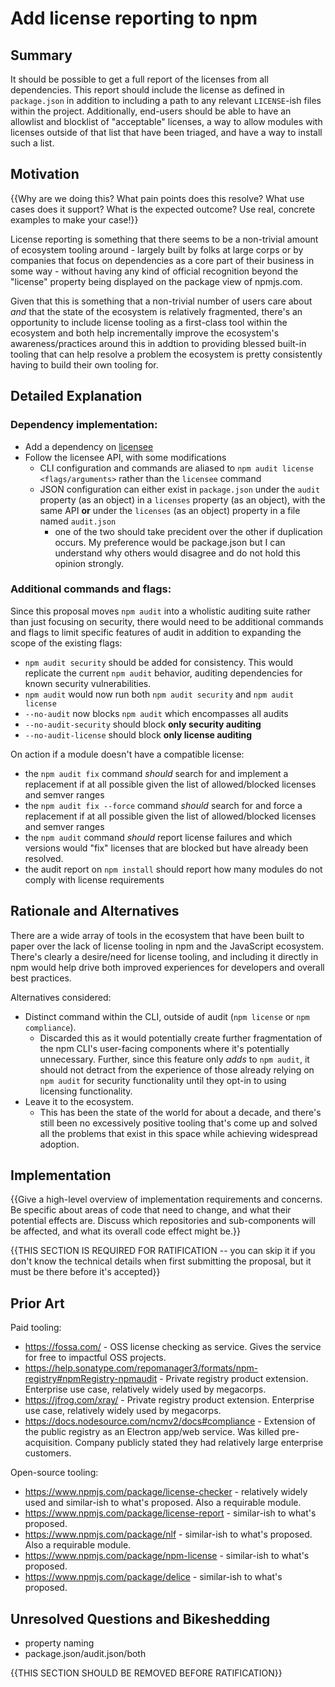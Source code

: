 # Add license reporting to npm

## Summary

It should be possible to get a full report of the licenses from all dependencies. This report should include the license as defined in `package.json` in addition to including a path to any relevant `LICENSE`-ish files within the project. Additionally, end-users should be able to have an allowlist and blocklist of "acceptable" licenses, a way to allow modules with licenses outside of that list that have been triaged, and have a way to install such a list.

## Motivation

{{Why are we doing this? What pain points does this resolve? What use cases does it support? What is the expected outcome? Use real, concrete examples to make your case!}}

License reporting is something that there seems to be a non-trivial amount of ecosystem tooling around - largely built by folks at large corps or by companies that focus on dependencies as a core part of their business in some way - without having any kind of official recognition beyond the "license" property being displayed on the package view of npmjs.com.

Given that this is something that a non-trivial number of users care about _and_ that the state of the ecosystem is relatively fragmented, there's an opportunity to include license tooling as a first-class tool within the ecosystem and both help incrementally improve the ecosystem's awareness/practices around this in addtion to providing blessed built-in tooling that can help resolve a problem the ecosystem is pretty consistently having to build their own tooling for.

## Detailed Explanation

### Dependency implementation:  

- Add a dependency on [licensee](https://www.npmjs.com/package/licensee)
- Follow the licensee API, with some modifications
  - CLI configuration and commands are aliased to `npm audit license <flags/arguments>` rather than the `licensee` command
  - JSON configuration can either exist in `package.json` under the `audit` property (as an object) in a `licenses` property (as an object), with the same API **or** under the `licenses` (as an object) property in a file named `audit.json`
    - one of the two should take precident over the other if duplication occurs. My preference would be package.json but I can understand why others would disagree and do not hold this opinion strongly.

### Additional commands and flags:

Since this proposal moves `npm audit` into a wholistic auditing suite rather than just focusing on security, there would need to be additional commands and flags to limit specific features of audit in addition to expanding the scope of the existing flags:

  - `npm audit security` should be added for consistency. This would replicate the current `npm audit` behavior, auditing dependencies for known security vulnerabilities.
  - `npm audit` would now run both `npm audit security` and `npm audit license`
  - `--no-audit` now blocks `npm audit` which encompasses all audits
  - `--no-audit-security` should block **only security auditing**
  - `--no-audit-license` should block **only license auditing**

On action if a module doesn't have a compatible license:

- the `npm audit fix` command *should* search for and implement a replacement if at all possible given the list of allowed/blocked licenses and semver ranges
- the `npm audit fix --force` command *should* search for and force a replacement if at all possible given the list of allowed/blocked licenses and semver ranges
- the `npm audit` command *should* report license failures and which versions would "fix" licenses that are blocked but have already been resolved.
- the audit report on `npm install` should report how many modules do not comply with license requirements


<!-- Old "Detailed Explanation" - saved for context while drafting.
- It should be possible to get a full report of the licenses from all dependencies.
  - This should be runnable from a single command: `npm audit licenses`
    - Offline (default)
      - This report should collect all licenses via the `license` properties from `package.json` files in `node_modules`.
    - Online (`--online`)
      - This report should have an `--online` mode that will resolve the dependency tree and fetch the entire dependency tree's licenses without needing the modules on disk.
    - Output
      - This report should default to a pretty printed human-readable version.
      - This report should be able to be output as JSON with a `--json` flag.
- It should be possible to define a set of allowed, blocked, and ignored licenses
  - Location
    - This should be able to be defined both in `package.json` or something like `audit.json`.
  - Contents
    - These lists should an be in a `licenses` object with three properties - `allow` (array), `block` (array), and `ignore` (object).
      - If in `package.json`, `licenses` should be a subproperty of `audit`.
      - If in `audit.json`, `licenses` should be a top level property.
      - In `licenses`, `allow` should be an array of values that would _ideally_ be SPDX License Identifiers or SPDX License Expressions but in reality will not end up always being that.
      - In `licenses`, `block` should be an array of values that would _ideally_ be SPDX License Identifiers or SPDX License Expressions but in reality will not end up always being that.
      - In `licenses`, `ignore` should be an object with two properties - `licenses` and `modules`.
        - `licenses` is a list of license values (parsed from `license` in dependencies' `package.json`) to _ignore_ from any kind of checking.
        - `modules` is a list of modules (parsed from `name` in dependencies' `package.json`) to _ignore_ from any kind of checking.
  - Behavior on `npm install`
    - If a `block` property exists, npm should not install any modules on-disk that have a value in `license` that matches any of the values in `block`.
    - All blocked modules and the path they were introduced through should be reported as an `error` or `warn`.
- It should be possible to triage licenses that are on disk (in `node_modules`) or would be resolved in the dependency tree
  - This should be accomplished through `npm audit licenses triage`
    - Offline (default)
      - This report should collect all licenses via the `license` properties from `package.json` files in `node_modules`, filtering out any licenses that are in `allow` and  `block` in addition to any licenses or modules in `ignore`, and provide the user the option to `allow`, `block`, or `ignore` the license, one by one.
    - Online (`--online`)
      - This report should collect all licenses via the `license` properties from `package.json` files from a resolved dependency tree without needing the modules on disk, filtering out any licenses that are in `allow` and  `block` in addition to any licenses or modules in `ignore`, and provide the user the option to `allow`, `block`, or `ignore` the license, one by one.
-->

## Rationale and Alternatives

There are a wide array of tools in the ecosystem that have been built to paper over the lack of license tooling in npm and the JavaScript ecosystem. There's clearly a desire/need for license tooling, and including it directly in npm would help drive both improved experiences for developers and overall best practices.

Alternatives considered:

- Distinct command within the CLI, outside of audit (`npm license` or `npm compliance`).
  - Discarded this as it would potentially create further fragmentation of the npm CLI's user-facing components where it's potentially unnecessary. Further, since this feature only _adds_ to `npm audit`, it should not detract from the experience of those already relying on `npm audit` for security functionality until they opt-in to using licensing functionality.
- Leave it to the ecosystem.
  - This has been the state of the world for about a decade, and there's still been no excessively positive tooling that's come up and solved all the problems that exist in this space while achieving widespread adoption.

## Implementation

{{Give a high-level overview of implementation requirements and concerns. Be specific about areas of code that need to change, and what their potential effects are. Discuss which repositories and sub-components will be affected, and what its overall code effect might be.}}

{{THIS SECTION IS REQUIRED FOR RATIFICATION -- you can skip it if you don't know the technical details when first submitting the proposal, but it must be there before it's accepted}}

## Prior Art

Paid tooling:

- https://fossa.com/ - OSS license checking as service. Gives the service for free to impactful OSS projects.
- https://help.sonatype.com/repomanager3/formats/npm-registry#npmRegistry-npmaudit - Private registry product extension. Enterprise use case, relatively widely used by megacorps.
- https://jfrog.com/xray/ - Private registry product extension. Enterprise use case, relatively widely used by megacorps.
- https://docs.nodesource.com/ncmv2/docs#compliance - Extension of the public registry as an Electron app/web service. Was killed pre-acquisition. Company publicly stated they had relatively large enterprise customers.

Open-source tooling:

- https://www.npmjs.com/package/license-checker - relatively widely used and similar-ish to what's proposed. Also a requirable module.
- https://www.npmjs.com/package/license-report - similar-ish to what's proposed.
- https://www.npmjs.com/package/nlf - similar-ish to what's proposed. Also a requirable module.
- https://www.npmjs.com/package/npm-license - similar-ish to what's proposed.
- https://www.npmjs.com/package/delice - similar-ish to what's proposed.

## Unresolved Questions and Bikeshedding

- property naming
- package.json/audit.json/both

{{THIS SECTION SHOULD BE REMOVED BEFORE RATIFICATION}}
